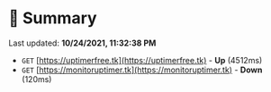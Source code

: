 # 📖 Summary
Last updated: **10/24/2021, 11:32:38 PM**

- `GET` [https://uptimerfree.tk](https://uptimerfree.tk) - **Up** (4512ms)
- `GET` [https://monitoruptimer.tk](https://monitoruptimer.tk) - **Down** (120ms)
